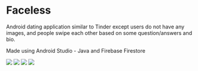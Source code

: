 # Faceless
Android dating application similar to Tinder except users do not have any images, and people swipe each other based on some question/answers and bio.

Made using Android Studio - Java and Firebase Firestore

![](https://github.com/archit-soni/Faceless/blob/master/screens/three.jpeg)
![](https://github.com/archit-soni/Faceless/blob/master/screens/four.jpeg)
![](https://github.com/archit-soni/Faceless/blob/master/screens/one.jpeg)
![](https://github.com/archit-soni/Faceless/blob/master/screens/two.jpeg)
